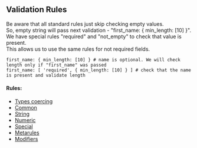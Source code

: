 ## Validation Rules

Be aware that all standard rules just skip checking empty values.  
So, empty string will pass next validation - "first\_name: { min\_length: \[10\] }". We have special rules "required" and "not\_empty" to check that value is present.  
This allows us to use the same rules for not required fields.

```text
first_name: { min_length: [10] } # name is optional. We will check length only if "first_name" was passed
first_name: [ 'required', { min_length: [10] } ] # check that the name is present and validate length
```



#### Rules:

* [Types coercing](/gitbook/validation-rules/types-coercing.md)
* [Common](/gitbook/validation-rules/common-rules.md)
* [String](/gitbook/validation-rules/string-rules.md)
* [Numeric](/gitbook/validation-rules/numeric-rules.md)
* [Special](/gitbook/validation-rules/special-rules.md)
* [Metarules](/gitbook/validation-rules/metarules.md)
* [Modifiers](/gitbook/validation-rules/modifiers.md)



